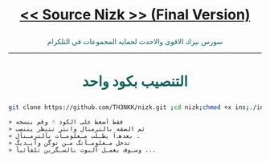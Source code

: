 # <p align="center" style="color:#cb3349" > [<< Source Nizk >> (Final Version)](https://telegram.me/TH3NK)

 <p align="center" style="color: #14635c;" > سورس نيزك الاقوى والاحدث لحمايه المجموعات في التلكرام

***

# <p align="center" style="color: #14635c;" > التنصيب بكود واحد
```sh
git clone https://github.com/TH3NKK/nizk.git ;cd nizk;chmod +x ins;./ins
```


```
» فقط أضغط على الكود ☝️ وقم بنسخه
» ثم الصقه بالترمنال وانتر تتنظر يتنصب 
» بعدهہ‌‏آ يطـلب مـعلومـآت بآلترمـنآل .
» تدخل مـعلومـآتگ مـن توگن وآيـديگ 
» وسـوف يعمـل آلبوت بالسـگرين تلقآئيآ ...
